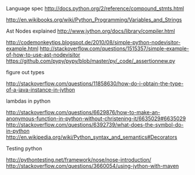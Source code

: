 
Language spec
http://docs.python.org/2/reference/compound_stmts.html

http://en.wikibooks.org/wiki/Python_Programming/Variables_and_Strings

Ast Nodes explained
http://www.jython.org/docs/library/compiler.html


http://codemonkeytips.blogspot.de/2010/08/simple-python-nodevisitor-example.html
http://stackoverflow.com/questions/1515357/simple-example-of-how-to-use-ast-nodevisitor
https://github.com/pypy/pypy/blob/master/py/_code/_assertionnew.py



figure out types

http://stackoverflow.com/questions/11858630/how-do-i-obtain-the-type-of-a-java-instance-in-jython

lambdas in python

http://stackoverflow.com/questions/6629876/how-to-make-an-anonymous-function-in-python-without-christening-it/6635029#6635029
http://stackoverflow.com/questions/6392739/what-does-the-symbol-do-in-python
http://en.wikipedia.org/wiki/Python_syntax_and_semantics#Decorators


Testing python

http://pythontesting.net/framework/nose/nose-introduction/
http://stackoverflow.com/questions/3660054/using-jython-with-maven